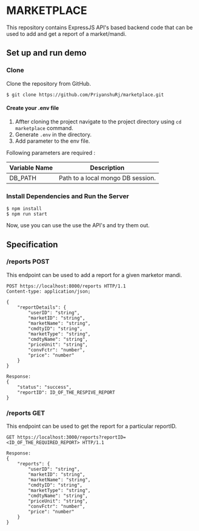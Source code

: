 # MARKETPLACE

This repository contains  ExpressJS API's based backend code that can be used to add and get a report of a market/mandi.


## Set up and run demo

### Clone

Clone the repository from GitHub.

```
$ git clone https://github.com/PriyanshuRj/marketplace.git
```



#### Create your .env file

1. Affter cloning the project navigate to the project directory using `cd marketplace` command.
2. Generate `.env` in the directory.
3. Add parameter to the env file.

Following parameters are required :

| Variable Name                     | Description                    |
|-----------------------------------|--------------------------------|
| DB_PATH                   | Path to a local mongo DB session. |





### Install Dependencies and Run the Server

```
$ npm install
$ npm run start
```
Now, use you can use the use the API's and try them out.


## Specification

### /reports POST
This endpoint can be used to add a report for a given marketor mandi.

```http
POST https://localhost:8000/reports HTTP/1.1
Content-type: application/json;

{
    "reportDetails": {
        "userID": "string",
        "marketID": "string",
        "marketName": "string",
        "cmdtyID": "string",
        "marketType": "string",
        "cmdtyName": "string",
        "priceUnit": "string",
        "convFctr": "number",
        "price": "number"
    }
}

Response:
{
    "status": "success",
    "reportID": ID_OF_THE_RESPIVE_REPORT
}
```

### /reports GET
This endpoint can be used to get the report for a particular reportID.

```http
GET https://localhost:3000/reports?reportID=<ID_OF_THE_REQUIRED_REPORT> HTTP/1.1

Response:
{
    "reports": {
        "userID": "string",
        "marketID": "string",
        "marketName": "string",
        "cmdtyID": "string",
        "marketType": "string",
        "cmdtyName": "string",
        "priceUnit": "string",
        "convFctr": "number",
        "price": "number"
    }
}
```
